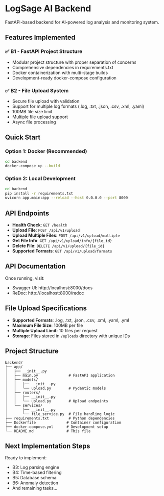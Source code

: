 # LogSage AI Backend

FastAPI-based backend for AI-powered log analysis and monitoring system.

## Features Implemented

### ✅ B1 - FastAPI Project Structure
- Modular project structure with proper separation of concerns
- Comprehensive dependencies in requirements.txt
- Docker containerization with multi-stage builds
- Development-ready docker-compose configuration

### ✅ B2 - File Upload System
- Secure file upload with validation
- Support for multiple log formats (.log, .txt, .json, .csv, .xml, .yaml)
- 100MB file size limit
- Multiple file upload support
- Async file processing

## Quick Start

### Option 1: Docker (Recommended)
```bash
cd backend
docker-compose up --build
```

### Option 2: Local Development
```bash
cd backend
pip install -r requirements.txt
uvicorn app.main:app --reload --host 0.0.0.0 --port 8000
```

## API Endpoints

- **Health Check**: `GET /health`
- **Upload File**: `POST /api/v1/upload`
- **Upload Multiple Files**: `POST /api/v1/upload/multiple` 
- **Get File Info**: `GET /api/v1/upload/info/{file_id}`
- **Delete File**: `DELETE /api/v1/upload/{file_id}`
- **Supported Formats**: `GET /api/v1/upload/formats`

## API Documentation

Once running, visit:
- Swagger UI: http://localhost:8000/docs
- ReDoc: http://localhost:8000/redoc

## File Upload Specifications

- **Supported Formats**: .log, .txt, .json, .csv, .xml, .yaml, .yml
- **Maximum File Size**: 100MB per file
- **Multiple Upload Limit**: 10 files per request
- **Storage**: Files stored in `/uploads` directory with unique IDs

## Project Structure

```
backend/
├── app/
│   ├── __init__.py
│   ├── main.py              # FastAPI application
│   ├── models/
│   │   ├── __init__.py
│   │   └── upload.py        # Pydantic models
│   ├── routers/
│   │   ├── __init__.py
│   │   └── upload.py        # Upload endpoints
│   └── services/
│       ├── __init__.py
│       └── file_service.py  # File handling logic
├── requirements.txt         # Python dependencies
├── Dockerfile              # Container configuration
├── docker-compose.yml      # Development setup
└── README.md               # This file
```

## Next Implementation Steps

Ready to implement:
- B3: Log parsing engine
- B4: Time-based filtering
- B5: Database schema
- B6: Anomaly detection
- And remaining tasks...